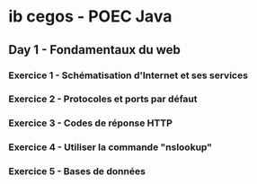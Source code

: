 # ib cegos - POEC Java

## Day 1 - Fondamentaux du web
### Exercice 1 - Schématisation d'Internet et ses services
### Exercice 2 - Protocoles et ports par défaut
### Exercice 3 - Codes de réponse HTTP
### Exercice 4 - Utiliser la commande "nslookup"
### Exercice 5 - Bases de données
